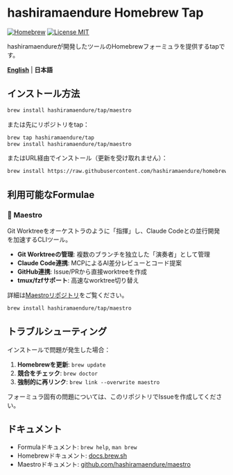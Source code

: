 # hashiramaendure Homebrew Tap

[![Homebrew](https://img.shields.io/badge/Homebrew-Tap-orange?style=flat-square)](https://brew.sh)
[![License MIT](https://img.shields.io/badge/License-MIT-blue?style=flat-square)](https://opensource.org/licenses/MIT)

hashiramaendureが開発したツールのHomebrewフォーミュラを提供するtapです。

**[English](/README.md)** | **日本語**

## インストール方法

```bash
brew install hashiramaendure/tap/maestro
```

または先にリポジトリをtap：

```bash
brew tap hashiramaendure/tap
brew install hashiramaendure/tap/maestro
```

またはURL経由でインストール（更新を受け取れません）：

```bash
brew install https://raw.githubusercontent.com/hashiramaendure/homebrew-tap/main/Formula/maestro.rb
```

## 利用可能なFormulae

### 🎼 Maestro

Git Worktreeをオーケストラのように「指揮」し、Claude Codeとの並行開発を加速するCLIツール。

- **Git Worktreeの管理**: 複数のブランチを独立した「演奏者」として管理
- **Claude Code連携**: MCPによるAI差分レビューとコード提案
- **GitHub連携**: Issue/PRから直接worktreeを作成
- **tmux/fzfサポート**: 高速なworktree切り替え

詳細は[Maestroリポジトリ](https://github.com/hashiramaendure/maestro)をご覧ください。

```bash
brew install hashiramaendure/tap/maestro
```

## トラブルシューティング

インストールで問題が発生した場合：

1. **Homebrewを更新**: `brew update`
2. **競合をチェック**: `brew doctor`
3. **強制的に再リンク**: `brew link --overwrite maestro`

フォーミュラ固有の問題については、このリポジトリでIssueを作成してください。

## ドキュメント

- Formulaドキュメント: `brew help`, `man brew`
- Homebrewドキュメント: [docs.brew.sh](https://docs.brew.sh)
- Maestroドキュメント: [github.com/hashiramaendure/maestro](https://github.com/hashiramaendure/maestro)